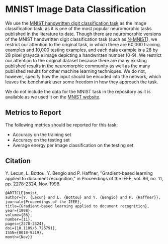 # MNIST Image Data Classification

We use the [MNIST handwritten digit classification task](http://yann.lecun.com/exdb/mnist/) as the image classification task, as it is one of the most popular neuromorphic tasks published in the literature to date.  Though there are neuromorphic versions of the MNIST handwritten digit classification task (such as [N-MNIST](https://www.garrickorchard.com/datasets/n-mnist)), we restrict our attention to the original task, in which there are 60,000 training examples and 10,000 testing examples, and each data example is a 28 by 28 pixel grayscale image depicting a handwritten number (0-9).  We restrict our attention to the original dataset because there are many existing published results in the neuromorphic community as well as the many published results for other machine learning techniques.  We do not, however, specify how the input should be encoded into the network, which leaves the benchmark user some freedom in how they approach the task.  

We do not include the data for the MNIST task in the repository as it is available as we used it on the [MNIST website](http://yann.lecun.com/exdb/mnist/). 

## Metrics to Report

The following metrics should be reported for this task:
- Accuracy on the training set
- Accuracy on the testing set
- Average energy per image classification on the testing set

## Citation

Y. Lecun, L. Bottou, Y. Bengio and P. Haffner, "Gradient-based learning applied to document recognition," in Proceedings of the IEEE, vol. 86, no. 11, pp. 2278-2324, Nov. 1998.

```
@ARTICLE{mnist, 
author={Y. {Lecun} and L. {Bottou} and Y. {Bengio} and P. {Haffner}}, 
journal={Proceedings of the IEEE}, 
title={Gradient-based learning applied to document recognition}, 
year={1998}, 
volume={86}, 
number={11}, 
pages={2278-2324}, 
doi={10.1109/5.726791}, 
ISSN={0018-9219}, 
month={Nov}}
```
